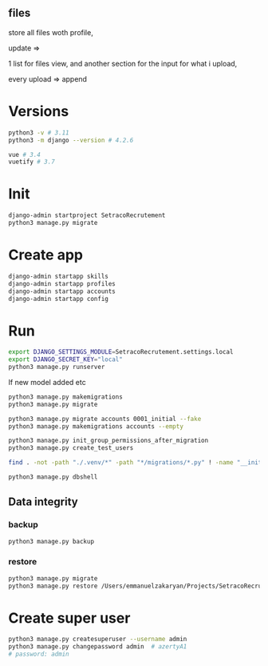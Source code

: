 ## files

store all files woth profile, 

update => 

1 list for files view, and another section for the input for what i upload, 

every upload => append

# Versions

```bash
python3 -v # 3.11
python3 -m django --version # 4.2.6

vue # 3.4
vuetify # 3.7
```

# Init

```bash
django-admin startproject SetracoRecrutement
python3 manage.py migrate
```

# Create app

```bash
django-admin startapp skills
django-admin startapp profiles
django-admin startapp accounts
django-admin startapp config
```

# Run

```bash
export DJANGO_SETTINGS_MODULE=SetracoRecrutement.settings.local
export DJANGO_SECRET_KEY="local"
python3 manage.py runserver
```

If new model added etc

```bash
python3 manage.py makemigrations
python3 manage.py migrate

python3 manage.py migrate accounts 0001_initial --fake
python3 manage.py makemigrations accounts --empty 

python3 manage.py init_group_permissions_after_migration
python3 manage.py create_test_users 

find . -not -path "./.venv/*" -path "*/migrations/*.py" ! -name "__init__.py" -delete

python3 manage.py dbshell
```

## Data integrity

### backup
```bash
python3 manage.py backup 
```

### restore
```bash
python3 manage.py migrate 
python3 manage.py restore /Users/emmanuelzakaryan/Projects/SetracoRecrutement/backups/backup_27_09_2024.zip
```



# Create super user

```bash
python3 manage.py createsuperuser --username admin
python3 manage.py changepassword admin  # azertyA1
# password: admin
```
